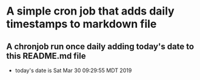 A simple cron job that adds daily timestamps to markdown file
============================================================
## A chronjob run once daily adding today's date to this README.md file
* today's date is Sat Mar 30 09:29:55 MDT 2019
